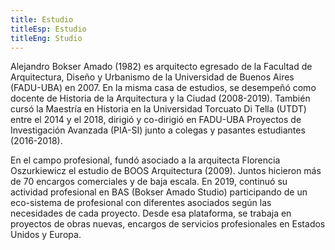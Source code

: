 ```yaml
---
title: Estudio
titleEsp: Estudio
titleEng: Studio
---
```


Alejandro Bokser Amado (1982) es arquitecto egresado de la Facultad de Arquitectura, Diseño y Urbanismo de la Universidad de Buenos Aires (FADU-UBA) en 2007. En la misma casa de estudios, se desempeñó como docente de Historia de la Arquitectura y la Ciudad (2008-2019). También cursó la Maestría en Historia en la Universidad Torcuato Di Tella (UTDT) entre el 2014 y el 2018, dirigió y co-dirigió en FADU-UBA Proyectos de Investigación Avanzada (PIA-SI) junto a colegas y pasantes estudiantes (2016-2018).

En el campo profesional, fundó asociado a la arquitecta Florencia Oszurkiewicz el estudio de BOOS Arquitectura (2009). Juntos hicieron más de 70 encargos comerciales y de baja escala. En 2019, continuó su actividad profesional en BAS (Bokser Amado Studio) participando de un eco-sistema de profesional con diferentes asociados según las necesidades de cada proyecto. Desde esa plataforma, se trabaja en proyectos de obras nuevas, encargos de servicios profesionales en Estados Unidos y Europa.